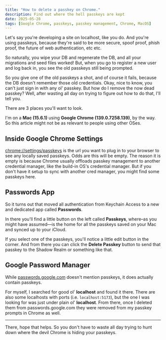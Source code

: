 ```yaml
---
title: "How to delete a passkey on Chrome."
description: Find out where the hell passkeys are kept
date: 2025-05-28
tags: [Google Chrome, passkeys, passkey management, Chrome, MacOS]
---
```

Let's say you're developing a site on localhost, like you do. And you're using passkeys, because they're said to be more secure, spoof proof, phish proof, the future of web authentication, etc etc.

So naturally, you wipe your DB and regenerate the DB, and all your migrations and seed files worked! But, when you go to register a new user and log back in, you see the old passkeys still being prompted.

So you give one of the old passkeys a shot, and of course it fails, because the DB doesn't remember those old credentials. Okay, nice to know, you can't just sign in with any ol' passkey. But how do I remove the now dead passkey? Well, after wasting all day on trying to figure out how to do that, I'll tell you.

There are 3 places you'll want to look.

I'm on a **Mac (15.6.1)** using **Google Chrome (139.0.7258.139)**, by the way. So this article might not be as relevant to people using other OSes.

## Inside Google Chrome Settings
[chrome://settings/passkeys](chrome://settings/passkeys) is the url you want to plug in to your browser to see any locally saved passkeys. Odds are this will be empty. The reason it is empty is because Chrome usually offloads passkey management to another credential manager, like the build-in OS's credential manager. But if you don't have it setup to sync with another cred manager, you might find some passkeys here.

## Passwords App
So it turns out that moved all authentication from Keychain Access to a new and dedicated app called **Passwords**.

In there you'll find a little button on the left called **Passkeys**, where–as you might have assumed—is the home for all the passkeys saved on your Mac and synced up to your iCloud.

If you select one of the passkeys, you'll notice a little edit button in the corner. And from there you can click the **Delete Passkey** button to send that passkey to the Shadow Realm or something like that.

## Google Password Manager
While [passwords.google.com](https://passwords.google.com/) doesn't mention passkeys, it does actually contain passkeys.

For myself, I searched for good ol' **localhost** and found it there. There are also some localhosts with ports (i.e. `localhost:5173`), but the one I was looking for was just under plain ol' **localhost**. From there, once I deleted them from passwords.google.com they were removed from my passkey prompts in Chrome as well.

---

There, hope that helps. So you don't have to waste all day trying to hunt down where the devil Chrome is hiding your passkeys.